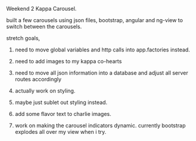 Weekend 2 Kappa Carousel.

built a few carousels using json files, bootstrap, angular and ng-view to switch between the carousels.

stretch goals,

1. need to move global variables and http calls into app.factories instead.

2. need to add images to my kappa co-hearts

3. need to move all json information into a database and adjust all server routes accordingly

4. actually work on styling.

5. maybe just sublet out styling instead.

6. add some flavor text to charlie images.

7. work on making the carousel indicators dynamic. currently bootstrap explodes all over my view when i try.


